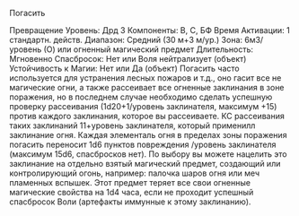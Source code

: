 
Погасить

Превращение
Уровень: Дрд 3
Компоненты: В, С, БФ
Время Активации: 1 стандартн. действ.
Диапазон: Средний (30 м+3 м/ур.)
Зона: 6м3/уровень (О) или огненный
магический предмет
Длительность: Мгновенно
Спасбросок: Нет или Воля нейтрализует
(объект)
Устойчивость к Магии: Нет или Да
(объект)
Погасить часто используется для
устранения лесных пожаров и т.д., оно
гасит все не магические огни, а также
рассеивает все огненные заклинания в
зоне поражения, но в последнем случае
необходимо сделать успешную проверку рассеивания (1d20+1/уровень заклинателя, максимум +15) против каждого
заклинания, которое вы рассеиваете. КС
рассеивания таких заклинаний 11+уровень заклинателя, который применилл
заклинание огня.
Каждая элементаль огня в пределах
зоны поражения погасить переносит
1d6 пунктов повреждения /уровень заклинателя (максимум 15d6, спасбросков нет).
По выбору вы можете нацелить это
заклинание на отдельно взятый магический предмет, создающий или контролирующий огонь, например: палочка шаров огня или меч пламенных
вспышек. Этот предмет теряет все свои
огненные магические свойства на 1d4
часа, если не проходит успешный спасбросок Воли (артефакты иммунные к
этому заклинанию).